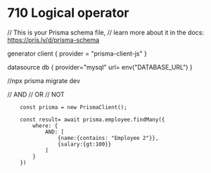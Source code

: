 # 710 Logical operator
// This is your Prisma schema file,
// learn more about it in the docs: https://pris.ly/d/prisma-schema

generator client {
  provider = "prisma-client-js"
}

datasource db {
  provider="mysql"
  url= env("DATABASE_URL")
}

//npx prisma migrate dev

 // AND
        // OR
        // NOT

        const prisma = new PrismaClient();

        const result= await prisma.employee.findMany({
            where: {
                AND: [
                    {name:{contains: "Employee 2"}},
                    {salary:{gt:100}}
                ]
            }
        })